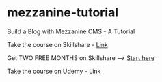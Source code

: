 # mezzanine-tutorial
Build a Blog with Mezzanine CMS - A Tutorial

Take the course on Skillshare - [Link](http://bit.ly/2BTNZbw)

Get TWO FREE MONTHS on Skillshare --> [Start here](http://bit.ly/2ojMjPa)

Take the course on Udemy - [Link](http://bit.ly/2PPHF88)


